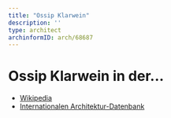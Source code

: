 ```yaml
---
title: "Ossip Klarwein"
description: ''
type: architect
archinformID: arch/68687
---
```


# Ossip Klarwein in der...
* [Wikipedia](https://de.wikipedia.org/wiki/Ossip_Klarwein)
* [Internationalen Architektur-Datenbank](https://deu.archinform.net/arch/68687.htm)
